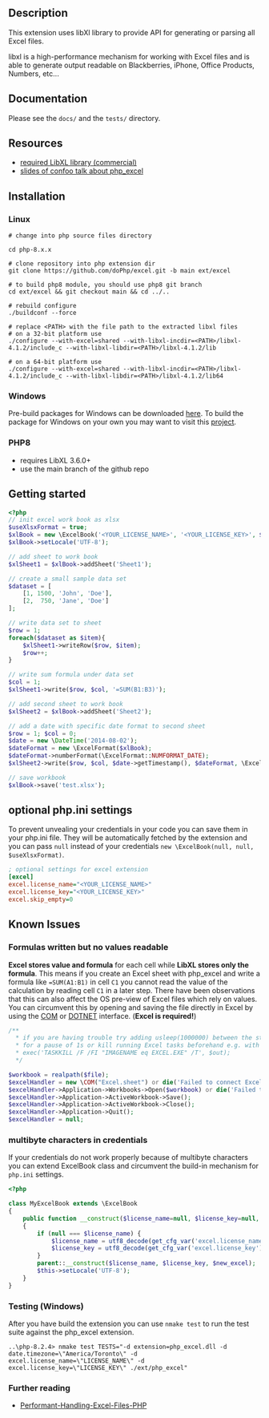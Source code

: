 ## Description

This extension uses libXl library to provide API for generating or parsing
all Excel files.

libxl is a high-performance mechanism for working with Excel files and is
able to generate output readable on Blackberries, iPhone, Office Products,
Numbers, etc...

## Documentation

Please see the ```docs/``` and the ```tests/``` directory.

## Resources

* [required LibXL library (commercial)](http://www.libxl.com/)
* [slides of confoo talk about php_excel](http://ilia.ws/files/confoo_phpexcel.pdf)

## Installation

### Linux

``` shell
# change into php source files directory

cd php-8.x.x

# clone repository into php extension dir
git clone https://github.com/doPhp/excel.git -b main ext/excel

# to build php8 module, you should use php8 git branch
cd ext/excel && git checkout main && cd ../..

# rebuild configure
./buildconf --force

# replace <PATH> with the file path to the extracted libxl files
# on a 32-bit platform use
./configure --with-excel=shared --with-libxl-incdir=<PATH>/libxl-4.1.2/include_c --with-libxl-libdir=<PATH>/libxl-4.1.2/lib

# on a 64-bit platform use
./configure --with-excel=shared --with-libxl-incdir=<PATH>/libxl-4.1.2/include_c --with-libxl-libdir=<PATH>/libxl-4.1.2/lib64
```
 
### Windows

Pre-build packages for Windows can be downloaded [here](https://www.apachelounge.com/viewtopic.php?t=6617). To build the package for
Windows on your own you may want to visit this [project](https://github.com/johmue/win-php-sdk-builder).

### PHP8

* requires LibXL 3.6.0+
* use the main branch of the github repo

## Getting started

``` php
<?php
// init excel work book as xlsx
$useXlsxFormat = true;
$xlBook = new \ExcelBook('<YOUR_LICENSE_NAME>', '<YOUR_LICENSE_KEY>', $useXlsxFormat);
$xlBook->setLocale('UTF-8');

// add sheet to work book
$xlSheet1 = $xlBook->addSheet('Sheet1');

// create a small sample data set
$dataset = [
    [1, 1500, 'John', 'Doe'],
    [2,  750, 'Jane', 'Doe']
];

// write data set to sheet
$row = 1;
foreach($dataset as $item){
    $xlSheet1->writeRow($row, $item);
    $row++;
}

// write sum formula under data set
$col = 1;
$xlSheet1->write($row, $col, '=SUM(B1:B3)');

// add second sheet to work book
$xlSheet2 = $xlBook->addSheet('Sheet2');

// add a date with specific date format to second sheet
$row = 1; $col = 0;
$date = new \DateTime('2014-08-02');
$dateFormat = new \ExcelFormat($xlBook);
$dateFormat->numberFormat(\ExcelFormat::NUMFORMAT_DATE);
$xlSheet2->write($row, $col, $date->getTimestamp(), $dateFormat, \ExcelFormat::AS_DATE);

// save workbook
$xlBook->save('test.xlsx');
```

## optional php.ini settings

To prevent unvealing your credentials in your code you can save them in your php.ini file.
They will be automatically fetched by the extension and you can pass ```null``` instead of
your credentials ```new \ExcelBook(null, null, $useXlsxFormat)```.

``` ini
; optional settings for excel extension
[excel]
excel.license_name="<YOUR_LICENSE_NAME>"
excel.license_key="<YOUR_LICENSE_KEY>"
excel.skip_empty=0
```

## Known Issues

### Formulas written but no values readable

**Excel stores value and formula** for each cell while **LibXL stores only the formula**. This means
if you create an Excel sheet with php_excel and write a formula like ```=SUM(A1:B1)``` in cell ```C1``` you cannot
read the value of the calculation by reading cell ```C1``` in a later step. There have been observations that
this can also affect the OS pre-view of Excel files which rely on values. You can circumvent this by opening and saving the file directly
in Excel by using the [COM](http://de2.php.net/manual/en/class.com.php) or [DOTNET](http://de2.php.net/manual/en/class.dotnet.php)
interface. (**Excel is required!**)

``` php
/**
  * if you are having trouble try adding usleep(1000000) between the steps
  * for a pause of 1s or kill running Excel tasks beforehand e.g. with PHP on Windows
  * exec('TASKKILL /F /FI "IMAGENAME eq EXCEL.EXE" /T', $out);
  */

$workbook = realpath($file);
$excelHandler = new \COM("Excel.sheet") or die('Failed to connect Excel COM handler in file '.__FILE__.' on line '.__LINE__);
$excelHandler->Application->Workbooks->Open($workbook) or die('Failed to open Excel Workbook '.$file.' in file '.__FILE__.' on line '.__LINE__);
$excelHandler->Application->ActiveWorkbook->Save();
$excelHandler->Application->ActiveWorkbook->Close();
$excelHandler->Application->Quit();
$excelHandler = null;
```

### multibyte characters in credentials

If your credentials do not work properly because of multibyte characters you can extend ExcelBook
class and circumvent the build-in mechanism for ```php.ini``` settings.

``` php
<?php

class MyExcelBook extends \ExcelBook
{
    public function __construct($license_name=null, $license_key=null, $new_excel=false)
    {
        if (null === $license_name) {
            $license_name = utf8_decode(get_cfg_var('excel.license_name'));
            $license_key = utf8_decode(get_cfg_var('excel.license_key'));
        }
        parent::__construct($license_name, $license_key, $new_excel);
        $this->setLocale('UTF-8');
    }
}
```

### Testing (Windows)

After you have build the extension you can use ```nmake test``` to run the test suite against the php_excel extension.

``` shell
..\php-8.2.4> nmake test TESTS="-d extension=php_excel.dll -d date.timezone=\"America/Toronto\" -d excel.license_name=\"LICENSE_NAME\" -d excel.license_key=\"LICENSE_KEY\" ./ext/php_excel"
```

### Further reading

* [Performant-Handling-Excel-Files-PHP](http://blog.mayflower.de/4922-Performant-Handling-Excel-Files-PHP.html)
